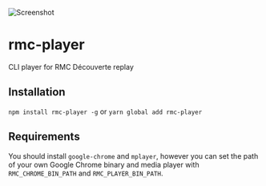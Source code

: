 ![Screenshot](https://raw.githubusercontent.com/phorque/rmc-player/master/screenshot.png)

# rmc-player

CLI player for RMC Découverte replay

## Installation

`npm install rmc-player -g` or `yarn global add rmc-player`

## Requirements

You should install `google-chrome` and `mplayer`, however you can set the path of your own Google Chrome binary and media player with `RMC_CHROME_BIN_PATH` and `RMC_PLAYER_BIN_PATH`.
